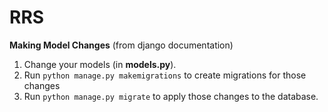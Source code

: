 # RRS

**Making Model Changes** (from django documentation)
  1. Change your models (in **models.py**).
  2. Run `python manage.py makemigrations` to create migrations for those changes
  3. Run `python manage.py migrate` to apply those changes to the database.
